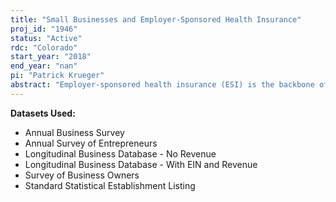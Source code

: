 ```yaml
---
title: "Small Businesses and Employer-Sponsored Health Insurance"
proj_id: "1946"
status: "Active"
rdc: "Colorado"
start_year: "2018"
end_year: "nan"
pi: "Patrick Krueger"
abstract: "Employer-sponsored health insurance (ESI) is the backbone of coverage and health care in the United States. Yet, there has been a substantial decline in employers offering health insurance, especially among small businesses, over the past 20 years. These small businesses occupy an especially important position in the employment of racial/ethnic minorities, and thus lower rates of ESI provision for small businesses may help explain the lower rates of health coverage among disadvantaged groups. However, not all small businesses fail to provide ESI, and researchers have failed to examine the potential impacts of business owner and community demographics, which may play an important role in explaining ESI coverage. By combining data from the Survey of Business Owners, Annual Survey of Entrepreneurs, and Annual Business Survey, we are able to examine ESI provision among small businesses by employer race/ethnicity, employer nativity, and the race/ethnic composition of the surrounding geographic area. "
---
```


**Datasets Used:**

  - Annual Business Survey 
  - Annual Survey of Entrepreneurs 
  - Longitudinal Business Database - No Revenue 
  - Longitudinal Business Database - With EIN and Revenue 
  - Survey of Business Owners 
  - Standard Statistical Establishment Listing 

